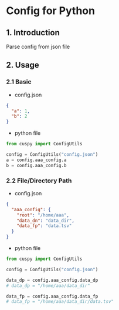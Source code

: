 # Config for Python

## 1. Introduction
Parse config from json file

## 2. Usage

### 2.1 Basic

* config.json
```json
{
  "a": 1,
  "b": 2
}
```
* python file
```python
from cuspy import ConfigUtils

config = ConfigUtils("config.json")
a = config.aaa_config.a
b = config.aaa_config.b
```

### 2.2 File/Directory Path

* config.json
```json
{
  "aaa_config": {
    "root": "/home/aaa",
    "data_dn": "data_dir",
    "data_fp": "data.tsv"
  }
}
```

* python file
```python
from cuspy import ConfigUtils

config = ConfigUtils("config.json")

data_dp = config.aaa_config.data_dp
# data_dp = "/home/aaa/data_dir"

data_fp = config.aaa_config.data_fp
# data_fp = "/home/aaa/data_dir/data.tsv"
```

